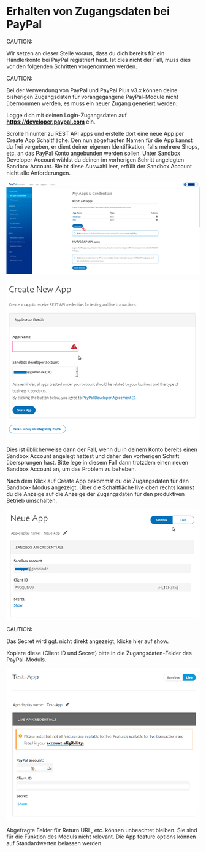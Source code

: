 # Erhalten von Zugangsdaten bei PayPal 

CAUTION:

Wir setzen an dieser Stelle voraus, dass du dich bereits für ein Händlerkonto bei PayPal registriert hast. Ist dies nicht der Fall, muss dies vor den folgenden Schritten vorgenommen werden.

CAUTION:

Bei der Verwendung von PayPal und PayPal Plus v3.x können deine bisherigen Zugangsdaten für vorangegangene PayPal-Module nicht übernommen werden, es muss ein neuer Zugang generiert werden.

Logge dich mit deinen Login-Zugangsdaten auf **https://developer.paypal.com** ein.

Scrolle hinunter zu REST API apps und erstelle dort eine neue App per Create App Schaltfläche. Den nun abgefragten Namen für die App kannst du frei vergeben, er dient deiner eigenen Identifikation, falls mehrere Shops, etc. an das PayPal Konto angebunden werden sollen. Unter Sandbox Developer Account wählst du deinen im vorherigen Schritt angelegten Sandbox Account. Bleibt diese Auswahl leer, erfüllt der Sandbox Account nicht alle Anforderungen.

![](Bilder/pp3/20190604_002_.png "Schaltfläche Create App unter Dashboard")

![](Bilder/pp3/pp3_erzeugenEinerNeuenApp.png "Erzeugen einer neuen App")

Dies ist üblicherweise dann der Fall, wenn du in deinem Konto bereits einen Sandbox Account angelegt hattest und daher den vorherigen Schritt übersprungen hast. Bitte lege in diesem Fall dann trotzdem einen neuen Sandbox Account an, um das Problem zu beheben.

Nach dem Klick auf Create App bekommst du die Zugangsdaten für den Sandbox- Modus angezeigt. Über die Schaltfläche live oben rechts kannst du die Anzeige auf die Anzeige der Zugangsdaten für den produktiven Betrieb umschalten.

![](Bilder/pp3/pp3_sandboxDaten.png "Sandbox-Daten, klicke rechts oben auf Live")

CAUTION:

Das Secret wird ggf. nicht direkt angezeigt, klicke hier auf show.

Kopiere diese \(Client ID und Secret\) bitte in die Zugangsdaten-Felder des PayPal-Moduls.

![](Bilder/Abb214_Live_Daten_.png "Live-Daten")

Abgefragte Felder für Return URL, etc. können unbeachtet bleiben. Sie sind für die Funktion des Moduls nicht relevant. Die App feature options können auf Standardwerten belassen werden.



